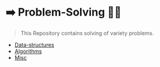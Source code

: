 # ➡️ Problem-Solving 📝🧮
> This Repository contains solving of variety problems.
 - [Data-structures](https://github.com/ColonelAVP/Problem-Solving-/tree/master/Data-structures) 
 - [Algorithms](https://github.com/ColonelAVP/Problem-Solving-/tree/master/Algorithms)
 - [Misc](https://github.com/ColonelAVP/Problem-Solving-/tree/master/Miscellaneous)
